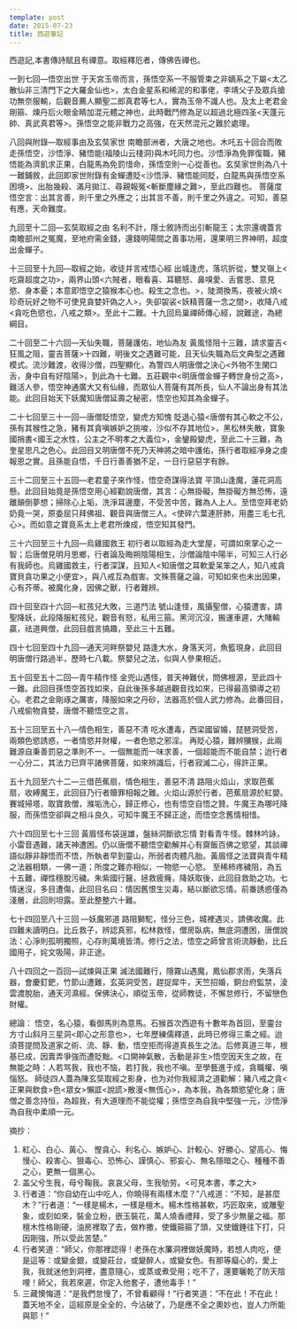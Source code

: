 ```yaml
---
template: post
date: 2015-07-23
title: 西遊筆記
---
```

西遊記,本書傳詩賦且有禪意。取經釋厄者，傳佛告禪也。

一到七回—悟空出世
于天宮玉帝而言，孫悟空系一不服管束之非嫡系之下屬<太乙散仙非三清門下之大羅金仙也>，太白金星系和稀泥的和事佬，李靖父子及眾兵搶功無奈服輸，后觀音薦人顯聖二郎真君等七人，實為玉帝不識人也。及太上老君金剛箍、煉丹后火眼金睛加混元體之神也，此時戰鬥修為足以超過北極四圣<天蓬元帥、真武真君等>。孫悟空之能非戰力之高強，在天然混元之難於處理。

八回與附錄—取經事由及玄奘家世
南瞻部洲者，大唐之地也。木吒五十回合而敗走孫悟空，沙悟淨、豬悟能(福陵山云棧洞)與木吒同力也。沙悟淨為免罪復職，豬悟能為濟飢求正果，白龍馬為免罰惜命，孫悟空則一心從善也。玄奘家世則為八十一難鋪敘，此回即家世附錄有金蟬遭貶<沙悟淨、豬悟能同貶，白龍馬與孫悟空系困境>、出胎幾殺、滿月拋江、尋親報冤<斬斷塵緣之難>，至此四難也。
菩薩度悟空言：出其言善，則千里之外應之；出其言不善，則千里之外違之。可知，善惡有應，天命難度。

九回至十二回—玄奘取經之由
名利不計，隱士敘詩而出引斬龍王；太宗還魂蓋言南瞻部州之冤魔，至地府需金錢，還錢明陽間之善事功用，還果明三界神明，超度出金蟬子。

十三回至十九回—取經之始，收徒并言戒悟心經
出城逢虎，落坑折從，雙叉嶺上<吃齋超度之功>，兩界山頭<六賊者，眼看喜、耳聽怒、鼻嗅愛、舌嘗思、意見慾、身本憂；本意即悟空之猿猴本心也。殺生之念也。>，陡澗換馬，夜被火燒<珍奇玩好之物不可使見貪婪奸偽之人>，失卻袈裟<妖精菩薩一念之間>，收降八戒<貪吃色慾也，八戒之類>。至此十二難。十九回烏巢禪師傳心經，說難途，為總綱目。

二十回至二十六回—天仙失職，菩薩護佑，地仙為友
黃風怪阻十三難，請求靈吉<狂風之阻，靈吉菩薩>十四難，明後文之遇難可能，且天仙失職為后文典型之遇難模式。流沙難渡，收得沙僧，四聖顯化，為警四人明唐僧之決心<外物不生閑口舌，身中自有好陰陽>，到此為十七難。五莊觀中<明唐僧金蟬子轉世身份之高>，難活人參，悟空神通廣大又有仙緣，而眾仙人菩薩有其所長，仙人不論出身有其法能。此回目始天下妖魔知唐僧延壽之秘密，悟空也知其為金蟬子。

二十七回至三十一回—唐僧貶悟空，變虎方知愧
貶退心猿<唐僧有其心軟之不公，孫有其猴性之急，豬有其貪嗔嫉妒之挑唆，沙似不存其地位>，黑松林失散，寶象國捎書<國王之水性，公主之不明孝之大義位>，金鑾殿變虎，至此二十三難，為奎星思凡之色心。此回目又明唐僧不死乃天神將之暗中護佑，孫行者取經凈身之虔報恩之實。且孫能自悟，千日行善善猶不足，一日行惡惡字有餘。

三十二回至三十五回—老君童子來作怪，悟空奇謀得法寶
平頂山逢魔，蓮花洞高懸。此回目始竟是孫悟空用心經勸說唐僧，其言：心無掛礙，無掛礙方無恐怖，遠離顛倒夢想；掃除心上垢，洗淨耳邊塵，不受苦中苦，難為人上人。至悟空拜老奶奶竟一哭，原委屈只拜佛祖、觀音與唐僧三人。<使碎六葉連肝肺，用盡三毛七孔心>。而如意之寶竟系太上老君所煉成，悟空知其發門。

三十六回至三十九回—烏雞國救王
初行者以取經為走大堂屋，可謂如來掌心之一智；后唐僧見明月思鄉，行者論及晦朔陰陽相生，沙僧論陰中陽半，可知三人行必有我師也。烏雞國救主，行者深謀，且知人<知唐僧之耳軟愛呆笨之人，知八戒貪寶貝貪功果之小便宜>，與八戒互為戲害。文殊菩薩之論，可知如來也未出因果，心有芥蒂。被魔化身，因佛之獸，行者難辨。

四十回至四十六回—紅孩兒大敗，三道鬥法
號山逢怪，風攝聖僧，心猿遭害，請聖降妖，此段降服紅孩兒，觀音有怒，私用三箍。黑河沉沒，搬運車遲，大賭輸贏，祛道興僧，此回目戲言搞趣，至此三十五難。

四十七回至四十九回—通天河畔祭嬰兒
路逢大水，身落天河，魚籃現身，此回目明唐僧行路過半，歷時七八載。祭嬰兒之法，似與人參果相近。

五十回至五十二回—青牛精作怪 
金兜山遇怪，普天神難伏，問佛根源，至此四十一難。此回目孫悟空首找如來，自此後孫多越過觀音找如來，已得最高領導之初心。老君之金剛琢之厲害，降服如來之丹砂，法器高於個人武力修為。此番回目，八戒偷物貪婪，唐僧不聽悟空之言。

五十三回至五十八—情色相生，善惡不清
吃水遭毒，西梁國留婚，琵琶洞受苦，兩類色慾誘惑，一者情慾并財權，一者色慾之邪淫。
再貶心猿，難辨獼猴，此兩難源自秉善罰惡之準則不一。一個無能而一味求善，一個超能而不能自禁；迨行者一心分二，其法力已齊平諸佛菩薩，如來辨識后，行者寂滅二心，得許正果。

五十九回至六十二—三借芭蕉扇，情色相生，善惡不清
路阻火焰山，求取芭蕉扇，收縛魔王，此回目乃行者贖罪相報之難。火焰山源於行者，芭蕉扇源於紅嬰。賽城掃塔，取寶救僧，滌垢洗心，歸正修心，也有悟空自悟之贊。牛魔王為哪吒降服，而孫悟空卻與之相斗良久，可知牛魔王不歸正途，而悟空念舊情相惜。

六十四回至七十三回 黃眉怪布袋逞雄，盤絲洞斷欲忘情
對看青牛怪。棘林吟詠，小雷音遇難，諸天神遭困。仍以唐僧不聽悟空勸解并心有齋飯百佛之慾望，其談禪語似靜非靜悟而不悟，所執者早到靈山，所弱者肉體凡胎。黃眉怪之法寶與青牛精之法器相類，一佛一道；所度之難亦相似，一物慾一心慾。
至稀柿疼穢阻，為五十五難，禪性穩脫污穢。朱紫國行醫，拯救疲癃，降妖取後，此回目救助之功。七情迷沒，多目遭傷，此回目名曰：情因舊恨生災毒，結以斷欲忘情。前番誘惑僅為淺層，此回則坦露。至此整整六十難。

七十四回至八十三回 —妖魔邪道
路阻獅駝，怪分三色，城裡遇災，請佛收魔。此四難未讀明白。比丘救子，辨認真邪，松林救怪，僧房臥病，無底洞遭困，唐僧說法：心淨則孤明獨照，心存則萬境皆清。修行之法，悟空之師曾言術流靜動，比丘國用子，姹文吸陽，非正途。

八十四回之一百回—試煉與正果
滅法國難行，隱霧山遇魔，鳳仙郡求雨，失落兵器，會慶釘鈀，竹節山遭難，玄英洞受苦，趕捉犀牛，天竺招婚，銅台府監禁，淩雲渡脫胎，通天河濕經。保佛決心，順從玉帝，從師教徒，不懈怠修行，不留戀色財權。

總論：
悟空，名心猿，看御馬則為意馬。石猴首次西遊有十數年為首回，至靈台方寸山斜月三星洞<即心之形意也>，七年歷練儒釋道，此時已修得三乘之經。迨須菩提問及道家之術、流、靜、動，悟空拒而得道真長生之法。后修真道三年，根基已成，因賣弄爭強而遭貶黜。<口開神氣散，舌動是非生>悟空因天生之故，在無能之時：人若骂我，我也不恼，若打我，我也不嗔。至學藝進于成，貪職權、嗔惱怒。
師徒四人蓋為陳玄奘取經之影身，也为对你我經濟之道勸解：豬八戒之貪<正果與飲食>色<眾女>懶誆<說謊>散漫<無恆心>，為本我，為各類慾望化身；唐僧之善念持恒，為超我，有大道理而不能從權；孫悟空為自我中堅強一元，沙悟淨為自我中柔順一元。

摘抄：
1.	紅心、白心、黃心、 慳貪心、利名心、嫉妒心、計較心、好勝心、望高心、悔慢心、殺害心、狠毒心、恐怖心、謹慎心、邪妄心、無名隱暗之心、種種不善之心，更無一個黑心。
2.	盖父兮生我，母兮鞠我。哀哀父母，生我劬劳。<可見本書，孝之大>
3.	行者道：“你自幼在山中吃人，你曉得有兩樣木麼？”八戒道：“不知，是甚麼木？”行者道：“一樣是楊木，一樣是檀木。楊木性格甚軟，巧匠取來，或雕聖象，或刻如來，裝金立粉，嵌玉裝花，萬人燒香禮拜，受了多少無量之福。那檀木性格剛硬，油房裡取了去，做柞撒，使鐵箍箍了頭，又使鐵錘往下打，只因剛強，所以受此苦楚。”
4.	行者笑道：“師父，你那裡認得！老孫在水簾洞裡做妖魔時，若想人肉吃，便是這等：或變金銀，或變莊台，或變醉人，或變女色。有那等癡心的，愛上我，我就迷他到洞裡，盡意隨心，或蒸或煮受用；吃不了，還要曬乾了防天陰哩！師父，我若來遲，你定入他套子，遭他毒手！”
5.	三藏懊悔道：“是我們怠慢了，不曾看顧得！”行者笑道：“不在此！不在此！蓋天地不全，這經原是全全的，今沾破了，乃是應不全之奧妙也，豈人力所能與耶！”